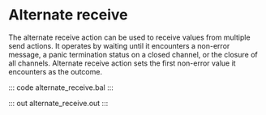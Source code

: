 # Alternate receive

The alternate receive action can be used to receive values from multiple send actions. It operates by waiting until it encounters a non-error message, a panic termination status on a closed channel, or the closure of all channels. Alternate receive action sets the first non-error value it encounters as the outcome.

::: code alternate_receive.bal :::

::: out alternate_receive.out :::
